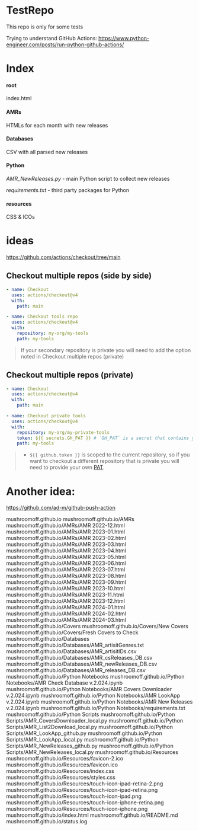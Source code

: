 # TestRepo
This repo is only for some tests

Trying to understand GitHub Actions:
https://www.python-engineer.com/posts/run-python-github-actions/

# Index
#### root
index.html
#### AMRs
HTMLs for each month with new releases
#### Databases
CSV with all parsed new releases 
#### Python
*AMR_NewReleases.py* - main Python script to collect new releases

*requirements.txt* - third party packages for Python 
#### resources
CSS & ICOs

# ideas

https://github.com/actions/checkout/tree/main

## Checkout multiple repos (side by side)

```yaml
- name: Checkout
  uses: actions/checkout@v4
  with:
    path: main

- name: Checkout tools repo
  uses: actions/checkout@v4
  with:
    repository: my-org/my-tools
    path: my-tools
```

> If your secondary repository is private you will need to add the option noted in Checkout multiple repos (private)

## Checkout multiple repos (private)

```yaml
- name: Checkout
  uses: actions/checkout@v4
  with:
    path: main

- name: Checkout private tools
  uses: actions/checkout@v4
  with:
    repository: my-org/my-private-tools
    token: ${{ secrets.GH_PAT }} # `GH_PAT` is a secret that contains your PAT
    path: my-tools
```

> - `${{ github.token }}` is scoped to the current repository, so if you want to checkout a different repository that is private you will need to provide your own [PAT](https://help.github.com/en/github/authenticating-to-github/creating-a-personal-access-token-for-the-command-line).

# Another idea:

https://github.com/ad-m/github-push-action



mushroomoff.github.io
mushroomoff.github.io/AMRs
mushroomoff.github.io/AMRs/AMR 2022-12.html
mushroomoff.github.io/AMRs/AMR 2023-01.html
mushroomoff.github.io/AMRs/AMR 2023-02.html
mushroomoff.github.io/AMRs/AMR 2023-03.html
mushroomoff.github.io/AMRs/AMR 2023-04.html
mushroomoff.github.io/AMRs/AMR 2023-05.html
mushroomoff.github.io/AMRs/AMR 2023-06.html
mushroomoff.github.io/AMRs/AMR 2023-07.html
mushroomoff.github.io/AMRs/AMR 2023-08.html
mushroomoff.github.io/AMRs/AMR 2023-09.html
mushroomoff.github.io/AMRs/AMR 2023-10.html
mushroomoff.github.io/AMRs/AMR 2023-11.html
mushroomoff.github.io/AMRs/AMR 2023-12.html
mushroomoff.github.io/AMRs/AMR 2024-01.html
mushroomoff.github.io/AMRs/AMR 2024-02.html
mushroomoff.github.io/AMRs/AMR 2024-03.html
mushroomoff.github.io/Covers
mushroomoff.github.io/Covers/New Covers
mushroomoff.github.io/Covers/Fresh Covers to Check
mushroomoff.github.io/Databases
mushroomoff.github.io/Databases/AMR_artisitGenres.txt
mushroomoff.github.io/Databases/AMR_artisitIDs.csv
mushroomoff.github.io/Databases/AMR_csReleases_DB.csv
mushroomoff.github.io/Databases/AMR_newReleases_DB.csv
mushroomoff.github.io/Databases/AMR_releases_DB.csv
mushroomoff.github.io/Python Notebooks
mushroomoff.github.io/Python Notebooks/AMR Check Database v.2.024.ipynb
mushroomoff.github.io/Python Notebooks/AMR Covers Downloader v.2.024.ipynb
mushroomoff.github.io/Python Notebooks/AMR LookApp v.2.024.ipynb
mushroomoff.github.io/Python Notebooks/AMR New Releases v.2.024.ipynb
mushroomoff.github.io/Python Notebooks/requirements.txt
mushroomoff.github.io/Python Scripts
mushroomoff.github.io/Python Scripts/AMR_CoversDownloader_local.py
mushroomoff.github.io/Python Scripts/AMR_List2Download_local.py
mushroomoff.github.io/Python Scripts/AMR_LookApp_github.py
mushroomoff.github.io/Python Scripts/AMR_LookApp_local.py
mushroomoff.github.io/Python Scripts/AMR_NewReleases_github.py
mushroomoff.github.io/Python Scripts/AMR_NewReleases_local.py
mushroomoff.github.io/Resources
mushroomoff.github.io/Resources/favicon-2.ico
mushroomoff.github.io/Resources/favicon.ico
mushroomoff.github.io/Resources/index.css
mushroomoff.github.io/Resources/styles.css
mushroomoff.github.io/Resources/touch-icon-ipad-retina-2.png
mushroomoff.github.io/Resources/touch-icon-ipad-retina.png
mushroomoff.github.io/Resources/touch-icon-ipad.png
mushroomoff.github.io/Resources/touch-icon-iphone-retina.png
mushroomoff.github.io/Resources/touch-icon-iphone.png
mushroomoff.github.io/index.html
mushroomoff.github.io/README.md
mushroomoff.github.io/status.log